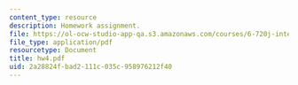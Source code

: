 ```yaml
---
content_type: resource
description: Homework assignment.
file: https://ol-ocw-studio-app-qa.s3.amazonaws.com/courses/6-720j-integrated-microelectronic-devices-spring-2007/2a28824fbad2111c035c958976212f40_hw4.pdf
file_type: application/pdf
resourcetype: Document
title: hw4.pdf
uid: 2a28824f-bad2-111c-035c-958976212f40
---
```

